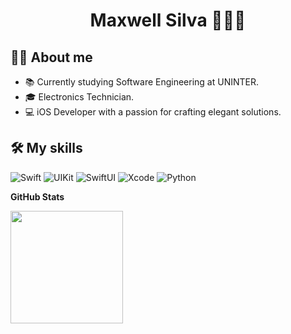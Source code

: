<h1 align="center">Maxwell Silva 👨🏽‍💻</h1>

## ✍🏼 About me

- 📚 Currently studying Software Engineering at UNINTER.<br/>
- 🎓 Electronics Technician.<br/>
- 💻 iOS Developer with a passion for crafting elegant solutions.<br/>

## 🛠️ My skills

![Swift](https://img.shields.io/badge/Swift-333333?&style=for-the-badge&logo=swift)
![UIKit](https://img.shields.io/badge/UIKit-333333?style=for-the-badge&logo=uikit)
![SwiftUI](https://img.shields.io/badge/SwiftUI-333333?style=for-the-badge&logo=swift&logoColor=violet)
![Xcode](https://img.shields.io/badge/Xcode-333333?style=for-the-badge&logo=xcode)
![Python](https://img.shields.io/badge/Python-333333?style=for-the-badge&logo=python)

  
**GitHub Stats**

<a href="https://github.com/maxwellssilva" title="Perfil do Maxwell">
  <img height="180em" src="https://github-readme-stats-eight-theta.vercel.app/api?username=maxwellssilva&show_icons=true&theme=algolia&include_all_commits=true&count_private=true&hide=issues" />
</a>
